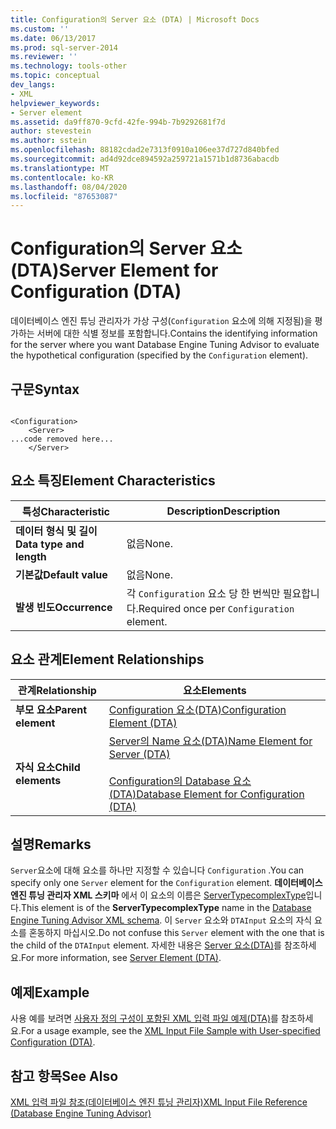 ```yaml
---
title: Configuration의 Server 요소 (DTA) | Microsoft Docs
ms.custom: ''
ms.date: 06/13/2017
ms.prod: sql-server-2014
ms.reviewer: ''
ms.technology: tools-other
ms.topic: conceptual
dev_langs:
- XML
helpviewer_keywords:
- Server element
ms.assetid: da9ff870-9cfd-42fe-994b-7b9292681f7d
author: stevestein
ms.author: sstein
ms.openlocfilehash: 88182cdad2e7313f0910a106ee37d727d840bfed
ms.sourcegitcommit: ad4d92dce894592a259721a1571b1d8736abacdb
ms.translationtype: MT
ms.contentlocale: ko-KR
ms.lasthandoff: 08/04/2020
ms.locfileid: "87653087"
---
```

# <a name="server-element-for-configuration-dta"></a><span data-ttu-id="a4f51-102">Configuration의 Server 요소(DTA)</span><span class="sxs-lookup"><span data-stu-id="a4f51-102">Server Element for Configuration (DTA)</span></span>
  <span data-ttu-id="a4f51-103">데이터베이스 엔진 튜닝 관리자가 가상 구성(`Configuration` 요소에 의해 지정됨)을 평가하는 서버에 대한 식별 정보를 포함합니다.</span><span class="sxs-lookup"><span data-stu-id="a4f51-103">Contains the identifying information for the server where you want Database Engine Tuning Advisor to evaluate the hypothetical configuration (specified by the `Configuration` element).</span></span>  
  
## <a name="syntax"></a><span data-ttu-id="a4f51-104">구문</span><span class="sxs-lookup"><span data-stu-id="a4f51-104">Syntax</span></span>  
  
```  
  
<Configuration>  
    <Server>  
...code removed here...  
    </Server>  
```  
  
## <a name="element-characteristics"></a><span data-ttu-id="a4f51-105">요소 특징</span><span class="sxs-lookup"><span data-stu-id="a4f51-105">Element Characteristics</span></span>  
  
|<span data-ttu-id="a4f51-106">특성</span><span class="sxs-lookup"><span data-stu-id="a4f51-106">Characteristic</span></span>|<span data-ttu-id="a4f51-107">Description</span><span class="sxs-lookup"><span data-stu-id="a4f51-107">Description</span></span>|  
|--------------------|-----------------|  
|<span data-ttu-id="a4f51-108">**데이터 형식 및 길이**</span><span class="sxs-lookup"><span data-stu-id="a4f51-108">**Data type and length**</span></span>|<span data-ttu-id="a4f51-109">없음</span><span class="sxs-lookup"><span data-stu-id="a4f51-109">None.</span></span>|  
|<span data-ttu-id="a4f51-110">**기본값**</span><span class="sxs-lookup"><span data-stu-id="a4f51-110">**Default value**</span></span>|<span data-ttu-id="a4f51-111">없음</span><span class="sxs-lookup"><span data-stu-id="a4f51-111">None.</span></span>|  
|<span data-ttu-id="a4f51-112">**발생 빈도**</span><span class="sxs-lookup"><span data-stu-id="a4f51-112">**Occurrence**</span></span>|<span data-ttu-id="a4f51-113">각 `Configuration` 요소 당 한 번씩만 필요합니다.</span><span class="sxs-lookup"><span data-stu-id="a4f51-113">Required once per `Configuration` element.</span></span>|  
  
## <a name="element-relationships"></a><span data-ttu-id="a4f51-114">요소 관계</span><span class="sxs-lookup"><span data-stu-id="a4f51-114">Element Relationships</span></span>  
  
|<span data-ttu-id="a4f51-115">관계</span><span class="sxs-lookup"><span data-stu-id="a4f51-115">Relationship</span></span>|<span data-ttu-id="a4f51-116">요소</span><span class="sxs-lookup"><span data-stu-id="a4f51-116">Elements</span></span>|  
|------------------|--------------|  
|<span data-ttu-id="a4f51-117">**부모 요소**</span><span class="sxs-lookup"><span data-stu-id="a4f51-117">**Parent element**</span></span>|[<span data-ttu-id="a4f51-118">Configuration 요소&#40;DTA&#41;</span><span class="sxs-lookup"><span data-stu-id="a4f51-118">Configuration Element &#40;DTA&#41;</span></span>](configuration-element-dta.md)|  
|<span data-ttu-id="a4f51-119">**자식 요소**</span><span class="sxs-lookup"><span data-stu-id="a4f51-119">**Child elements**</span></span>|[<span data-ttu-id="a4f51-120">Server의 Name 요소&#40;DTA&#41;</span><span class="sxs-lookup"><span data-stu-id="a4f51-120">Name Element for Server &#40;DTA&#41;</span></span>](name-element-for-server-dta.md)<br /><br /> [<span data-ttu-id="a4f51-121">Configuration의 Database 요소&#40;DTA&#41;</span><span class="sxs-lookup"><span data-stu-id="a4f51-121">Database Element for Configuration &#40;DTA&#41;</span></span>](database-element-for-configuration-dta.md)|  
  
## <a name="remarks"></a><span data-ttu-id="a4f51-122">설명</span><span class="sxs-lookup"><span data-stu-id="a4f51-122">Remarks</span></span>  
 <span data-ttu-id="a4f51-123">`Server`요소에 대해 요소를 하나만 지정할 수 있습니다 `Configuration` .</span><span class="sxs-lookup"><span data-stu-id="a4f51-123">You can specify only one `Server` element for the `Configuration` element.</span></span> <span data-ttu-id="a4f51-124">**데이터베이스 엔진 튜닝 관리자 XML 스키마** 에서 이 요소의 이름은 [ServerTypecomplexType](https://go.microsoft.com/fwlink/?linkid=43100)입니다.</span><span class="sxs-lookup"><span data-stu-id="a4f51-124">This element is of the **ServerTypecomplexType** name in the [Database Engine Tuning Advisor XML schema](https://go.microsoft.com/fwlink/?linkid=43100).</span></span> <span data-ttu-id="a4f51-125">이 `Server` 요소와 `DTAInput` 요소의 자식 요소를 혼동하지 마십시오.</span><span class="sxs-lookup"><span data-stu-id="a4f51-125">Do not confuse this `Server` element with the one that is the child of the `DTAInput` element.</span></span> <span data-ttu-id="a4f51-126">자세한 내용은 [Server 요소&#40;DTA&#41;](server-element-dta.md)를 참조하세요.</span><span class="sxs-lookup"><span data-stu-id="a4f51-126">For more information, see [Server Element &#40;DTA&#41;](server-element-dta.md).</span></span>  
  
## <a name="example"></a><span data-ttu-id="a4f51-127">예제</span><span class="sxs-lookup"><span data-stu-id="a4f51-127">Example</span></span>  
 <span data-ttu-id="a4f51-128">사용 예를 보려면 [사용자 정의 구성이 포함된 XML 입력 파일 예제&#40;DTA&#41;](xml-input-file-sample-with-user-specified-configuration-dta.md)를 참조하세요.</span><span class="sxs-lookup"><span data-stu-id="a4f51-128">For a usage example, see the [XML Input File Sample with User-specified Configuration &#40;DTA&#41;](xml-input-file-sample-with-user-specified-configuration-dta.md).</span></span>  
  
## <a name="see-also"></a><span data-ttu-id="a4f51-129">참고 항목</span><span class="sxs-lookup"><span data-stu-id="a4f51-129">See Also</span></span>  
 [<span data-ttu-id="a4f51-130">XML 입력 파일 참조&#40;데이터베이스 엔진 튜닝 관리자&#41;</span><span class="sxs-lookup"><span data-stu-id="a4f51-130">XML Input File Reference &#40;Database Engine Tuning Advisor&#41;</span></span>](xml-input-file-reference-database-engine-tuning-advisor.md)  
  
  
